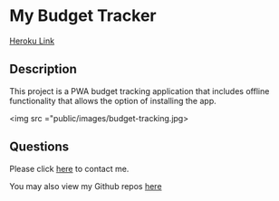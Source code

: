 # My Budget Tracker

[Heroku Link](https://ancient-inlet-25420.herokuapp.com/)

## Description
This project is a PWA budget tracking application that includes offline functionality that allows the option of installing the app.

<img src ="public/images/budget-tracking.jpg>

## Questions

Please click [here](brandonmcguire1992@gmail.com) to contact me.

You may also view my Github repos [here](https://github.com/brandonmcguire1992)
